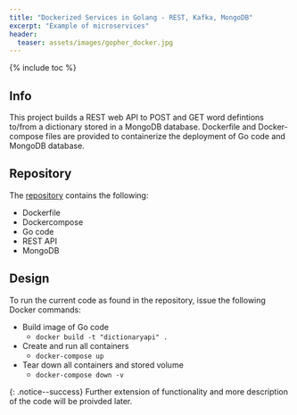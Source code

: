 ```yaml
---
title: "Dockerized Services in Golang - REST, Kafka, MongoDB"
excerpt: "Example of microservices"
header:
  teaser: assets/images/gopher_docker.jpg
---
```


{% include toc %}

## Info

This project builds a REST web API to POST and GET word defintions to/from a dictionary stored in a MongoDB database. Dockerfile and Docker-compose files are provided to containerize the deployment of Go code and MongoDB database.

## Repository

The [repository](https://github.com/Adaickalavan/DictionaryAPI) contains the following:

+ Dockerfile
+ Dockercompose
+ Go code
+ REST API
+ MongoDB

## Design

To run the current code as found in the repository, issue the following Docker commands:

+ Build image of Go code
  + `docker build -t "dictionaryapi" .`
+ Create and run all containers
  + `docker-compose up`
+ Tear down all containers and stored volume
  + `docker-compose down -v`

{: .notice--success}
Further extension of functionality and more description of the code will be proivded later.
